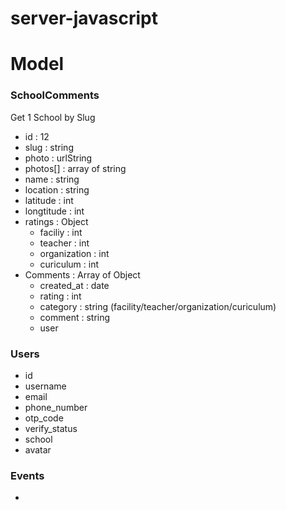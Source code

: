 # server-javascript

# Model 

### SchoolComments
Get 1 School by Slug

- id : 12
- slug : string
- photo : urlString
- photos[] : array of string
- name : string
- location : string
- latitude : int
- longtitude : int
- ratings : Object
  - faciliy : int
  - teacher : int
  - organization : int
  - curiculum : int 
- Comments : Array of Object
  - created_at : date
  - rating : int
  - category : string (facility/teacher/organization/curiculum)
  - comment : string
  - user 

### Users
- id
- username
- email 
- phone_number 
- otp_code 
- verify_status
- school 
- avatar 

### Events
- 
